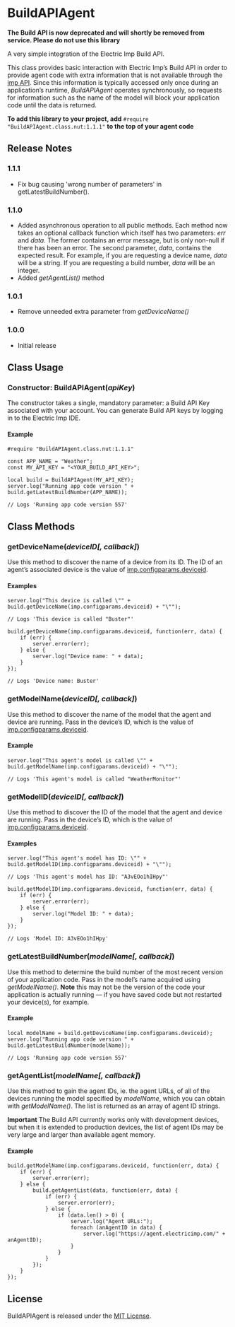 # BuildAPIAgent

**The Build API is now deprecated and will shortly be removed from service. Please do not use this library**

A very simple integration of the Electric Imp Build API.

This class provides basic interaction with Electric Imp’s Build API in order to provide agent code with extra information that is not available through the [imp API](https://developer.electricimp.com/api). Since this information is typically accessed only once during an application’s runtime, *BuildAPIAgent* operates synchronously, so requests for information such as the name of the model will block your application code until the data is returned.

**To add this library to your project, add** `#require "BuildAPIAgent.class.nut:1.1.1"` **to the top of your agent code**

## Release Notes

### 1.1.1

- Fix bug causing 'wrong number of parameters' in getLatestBuildNumber().

### 1.1.0

- Added asynchronous operation to all public methods. Each method now takes an optional callback function which itself has two parameters: *err* and *data*. The former contains an error message, but is only non-null if there has been an error. The second parameter, *data*, contains the expected result. For example, if you are requesting a device name, *data* will be a string. If you are requesting a build number, *data* will be an integer.
- Added *getAgentList()* method

### 1.0.1

- Remove unneeded extra parameter from *getDeviceName()*

### 1.0.0

- Initial release

## Class Usage

### Constructor: BuildAPIAgent(*apiKey*)

The constructor takes a single, mandatory parameter: a Build API Key associated with your account. You can generate Build API keys by logging in to the Electric Imp IDE.

#### Example

```squirrel
#require "BuildAPIAgent.class.nut:1.1.1"

const APP_NAME = "Weather";
const MY_API_KEY = "<YOUR_BUILD_API_KEY>";

local build = BuildAPIAgent(MY_API_KEY);
server.log("Running app code version " + build.getLatestBuildNumber(APP_NAME));

// Logs 'Running app code version 557'
```

## Class Methods

### getDeviceName(*deviceID[, callback]*)

Use this method to discover the name of a device from its ID. The ID of an agent’s associated device is the value of [imp.configparams.deviceid](https://developer.electricimp.com/api/imp/configparams).

#### Examples

```
server.log("This device is called \"" + build.getDeviceName(imp.configparams.deviceid) + "\"");

// Logs 'This device is called "Buster"'
```

```
build.getDeviceName(imp.configparams.deviceid, function(err, data) {
    if (err) {
        server.error(err);
    } else {
        server.log("Device name: " + data);
    }
});

// Logs 'Device name: Buster'
```

### getModelName(*deviceID[, callback]*)

Use this method to discover the name of the model that the agent and device are running. Pass in the device’s ID, which is the value of [imp.configparams.deviceid](https://developer.electricimp.com/api/imp/configparams).

#### Example

```
server.log("This agent's model is called \"" + build.getModelName(imp.configparams.deviceid) + "\"");

// Logs 'This agent's model is called "WeatherMonitor"'
```

### getModelID(*deviceID[, callback]*)

Use this method to discover the ID of the model that the agent and device are running. Pass in the device’s ID, which is the value of [imp.configparams.deviceid](https://developer.electricimp.com/api/imp/configparams).

#### Examples

```
server.log("This agent's model has ID: \"" + build.getModelID(imp.configparams.deviceid) + "\"");

// Logs 'This agent's model has ID: "A3vEOo1hIHpy"'
```

```
build.getModelID(imp.configparams.deviceid, function(err, data) {
    if (err) {
        server.error(err);
    } else {
        server.log("Model ID: " + data);
    }
});

// Logs 'Model ID: A3vEOo1hIHpy'
```

### getLatestBuildNumber(*modelName[, callback]*)

Use this method to determine the build number of the most recent version of your application code. Pass in the model’s name acquired using *getModelName()*. **Note** this may not be the version of the code your application is actually running &mdash; if you have saved code but not restarted your device(s), for example.

#### Example

```
local modelName = build.getDeviceName(imp.configparams.deviceid);
server.log("Running app code version " + build.getLatestBuildNumber(modelName));

// Logs 'Running app code version 557'
```

### getAgentList(*modelName[, callback]*)

Use this method to gain the agent IDs, ie. the agent URLs, of all of the devices running the model specified by *modelName*, which you can obtain with *getModelName()*. The list is returned as an array of agent ID strings.

**Important** The Build API currently works only with development devices, but when it is extended to production devices, the list of agent IDs may be very large and larger than available agent memory.

#### Example

```
build.getModelName(imp.configparams.deviceid, function(err, data) {
    if (err) {
        server.error(err);
    } else {
        build.getAgentList(data, function(err, data) {
            if (err) {
                server.error(err);
            } else {
                if (data.len() > 0) {
                    server.log("Agent URLs:");
                    foreach (anAgentID in data) {
                        server.log("https://agent.electricimp.com/" + anAgentID);
                    }
                }
            }
        });
    }
});
```

## License

BuildAPIAgent is released under the [MIT License](https://github.com/electricimp/BuildAPIAgent/blob/master/LICENSE).
